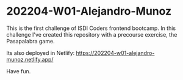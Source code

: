 # 202204-W01-Alejandro-Munoz

This is the first challenge of ISDI Coders frontend bootcamp. In this challenge I've created this repository with a precourse exercise, the Pasapalabra game.


Its also deployed in Netlify: https://202204-w01-alejandro-munoz.netlify.app/ 

Have fun. 
